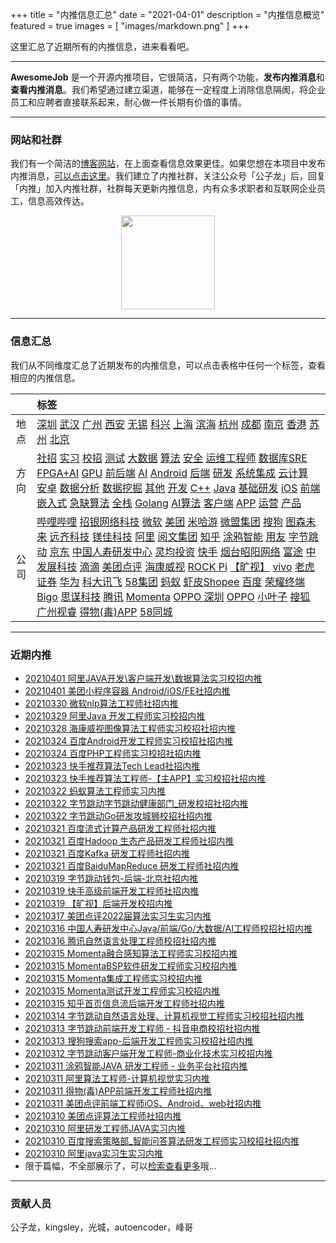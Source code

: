 +++
title = "内推信息汇总"
date = "2021-04-01"
description = "内推信息概览"
featured = true
images = [
    "images/markdown.png"
]
+++

这里汇总了近期所有的内推信息，进来看看吧。

<!--more-->
--- 

 

**AwesomeJob** 是一个开源内推项目，它很简洁，只有两个功能，**发布内推消息**和**查看内推消息**。我们希望通过建立渠道，能够在一定程度上消除信息隔阂，将企业员工和应聘者直接联系起来，耐心做一件长期有价值的事情。

---

### 网站和社群

我们有一个简洁的[博客网站](https://awesomejob.gitee.io/)，在上面查看信息效果更佳。如果您想在本项目中发布内推消息，[可以点击这里](https://wj.qq.com/s2/8043669/40c0)。我们建立了内推社群，关注公众号「公子龙」后，回复「内推」加入内推社群，社群每天更新内推信息，内有众多求职者和互联网企业员工，信息高效传达。

<div align=center><img src="https://img-blog.csdnimg.cn/20210306220847278.jpg?x-oss-process=type_ZmFuZ3poZW5naGVpdGk,shadow_10,text_aHR0cHM6Ly9ibG9nLmNzZG4ubmV0L0RvSmludGlhbg==,size_16,color_FFFFFF,t_70#pic_center" width="150"/></div>


--- 
### 信息汇总

我们从不同维度汇总了近期发布的内推信息，可以点击表格中任何一个标签，查看相应的内推信息。

||标签|
|:---:|:---|
|地点|[深圳](https://awesomejob.gitee.io/tags/深圳)  [武汉](https://awesomejob.gitee.io/tags/武汉)  [广州](https://awesomejob.gitee.io/tags/广州)  [西安](https://awesomejob.gitee.io/tags/西安)  [无锡](https://awesomejob.gitee.io/tags/无锡)  [科兴](https://awesomejob.gitee.io/tags/科兴)  [上海](https://awesomejob.gitee.io/tags/上海)  [滨海](https://awesomejob.gitee.io/tags/滨海)  [杭州](https://awesomejob.gitee.io/tags/杭州)  [成都](https://awesomejob.gitee.io/tags/成都)  [南京](https://awesomejob.gitee.io/tags/南京)  [香港](https://awesomejob.gitee.io/tags/香港)  [苏州](https://awesomejob.gitee.io/tags/苏州)  [北京](https://awesomejob.gitee.io/tags/北京)|
|方向|[社招](https://awesomejob.gitee.io/series/社招)  [实习](https://awesomejob.gitee.io/series/实习)  [校招](https://awesomejob.gitee.io/series/校招)	[测试](https://awesomejob.gitee.io/categories/测试)  [大数据](https://awesomejob.gitee.io/categories/大数据)  [算法](https://awesomejob.gitee.io/categories/算法)  [安全](https://awesomejob.gitee.io/categories/安全)  [运维工程师](https://awesomejob.gitee.io/categories/运维工程师)  [数据库SRE](https://awesomejob.gitee.io/categories/数据库sre)  [FPGA+AI](https://awesomejob.gitee.io/categories/fpga+ai)  [GPU](https://awesomejob.gitee.io/categories/gpu)  [前后端](https://awesomejob.gitee.io/categories/前后端)  [AI](https://awesomejob.gitee.io/categories/ai)  [Android](https://awesomejob.gitee.io/categories/android)  [后端](https://awesomejob.gitee.io/categories/后端)  [研发](https://awesomejob.gitee.io/categories/研发)  [系统集成](https://awesomejob.gitee.io/categories/系统集成)  [云计算](https://awesomejob.gitee.io/categories/云计算)  [安卓](https://awesomejob.gitee.io/categories/安卓)  [数据分析](https://awesomejob.gitee.io/categories/数据分析)  [数据挖掘](https://awesomejob.gitee.io/categories/数据挖掘)  [其他](https://awesomejob.gitee.io/categories/其他)  [开发](https://awesomejob.gitee.io/categories/开发)  [C++](https://awesomejob.gitee.io/categories/c++)  [Java](https://awesomejob.gitee.io/categories/java)  [基础研发](https://awesomejob.gitee.io/categories/基础研发)  [iOS](https://awesomejob.gitee.io/categories/ios)  [前端](https://awesomejob.gitee.io/categories/前端)  [嵌入式](https://awesomejob.gitee.io/categories/嵌入式)  [急缺算法](https://awesomejob.gitee.io/categories/急缺算法)  [全栈](https://awesomejob.gitee.io/categories/全栈)  [Golang](https://awesomejob.gitee.io/categories/golang)  [AI算法](https://awesomejob.gitee.io/categories/ai算法)  [客户端](https://awesomejob.gitee.io/categories/客户端)  [APP](https://awesomejob.gitee.io/categories/app)  [运营](https://awesomejob.gitee.io/categories/运营)  [产品](https://awesomejob.gitee.io/categories/产品)|
|公司|[哔哩哔哩](https://awesomejob.gitee.io/tags/哔哩哔哩)  [招银网络科技](https://awesomejob.gitee.io/tags/招银网络科技)  [微软](https://awesomejob.gitee.io/tags/微软)  [美团](https://awesomejob.gitee.io/tags/美团)  [米哈游](https://awesomejob.gitee.io/tags/米哈游)  [微盟集团](https://awesomejob.gitee.io/tags/微盟集团)  [搜狗](https://awesomejob.gitee.io/tags/搜狗)  [图森未来](https://awesomejob.gitee.io/tags/图森未来)  [远齐科技](https://awesomejob.gitee.io/tags/远齐科技)  [镁佳科技](https://awesomejob.gitee.io/tags/镁佳科技)  [阿里](https://awesomejob.gitee.io/tags/阿里)  [阅文集团](https://awesomejob.gitee.io/tags/阅文集团)  [知乎](https://awesomejob.gitee.io/tags/知乎)  [涂鸦智能](https://awesomejob.gitee.io/tags/涂鸦智能)  [用友](https://awesomejob.gitee.io/tags/用友)  [字节跳动](https://awesomejob.gitee.io/tags/字节跳动)  [京东](https://awesomejob.gitee.io/tags/京东)  [中国人寿研发中心](https://awesomejob.gitee.io/tags/中国人寿研发中心)  [灵均投资](https://awesomejob.gitee.io/tags/灵均投资)  [快手](https://awesomejob.gitee.io/tags/快手)  [烟台昭阳网络](https://awesomejob.gitee.io/tags/烟台昭阳网络)  [富途](https://awesomejob.gitee.io/tags/富途)  [中发展科技](https://awesomejob.gitee.io/tags/中发展科技)  [滴滴](https://awesomejob.gitee.io/tags/滴滴)  [美团点评](https://awesomejob.gitee.io/tags/美团点评)  [海康威视](https://awesomejob.gitee.io/tags/海康威视)  [ROCK Pi](https://awesomejob.gitee.io/tags/rock-pi)  [【旷视】](https://awesomejob.gitee.io/tags/【旷视】)  [vivo](https://awesomejob.gitee.io/tags/vivo)  [老虎证券](https://awesomejob.gitee.io/tags/老虎证券)  [华为](https://awesomejob.gitee.io/tags/华为)  [科大讯飞](https://awesomejob.gitee.io/tags/科大讯飞)  [58集团](https://awesomejob.gitee.io/tags/58集团)  [蚂蚁](https://awesomejob.gitee.io/tags/蚂蚁)  [虾皮Shopee](https://awesomejob.gitee.io/tags/虾皮shopee)  [百度](https://awesomejob.gitee.io/tags/百度)  [荣耀终端](https://awesomejob.gitee.io/tags/荣耀终端)  [Bigo](https://awesomejob.gitee.io/tags/bigo)  [思谋科技](https://awesomejob.gitee.io/tags/思谋科技)  [腾讯](https://awesomejob.gitee.io/tags/腾讯)  [Momenta](https://awesomejob.gitee.io/tags/momenta)  [OPPO 深圳](https://awesomejob.gitee.io/tags/oppo-深圳)  [OPPO](https://awesomejob.gitee.io/tags/oppo)  [小叶子](https://awesomejob.gitee.io/tags/小叶子)  [搜狐](https://awesomejob.gitee.io/tags/搜狐)  [广州视睿](https://awesomejob.gitee.io/tags/广州视睿)  [得物(毒)APP](https://awesomejob.gitee.io/tags/得物(毒)app)  [58同城](https://awesomejob.gitee.io/tags/58同城)|
--- 

### 近期内推 
- [20210401  阿里JAVA开发\客户端开发\数据算法实习校招内推](https://awesomejob.gitee.io/posts/jobs/job_150)
- [20210401  美团小程序容器 Android/iOS/FE社招内推](https://awesomejob.gitee.io/posts/jobs/job_149)
- [20210330  微软nlp算法工程师社招内推](https://awesomejob.gitee.io/posts/jobs/job_148)
- [20210329  阿里Java 开发工程师实习校招内推](https://awesomejob.gitee.io/posts/jobs/job_147)
- [20210328  海康威视图像算法工程师实习校招社招内推](https://awesomejob.gitee.io/posts/jobs/job_146)
- [20210324  百度Android开发工程师实习校招社招内推](https://awesomejob.gitee.io/posts/jobs/job_145)
- [20210324  百度PHP工程师实习校招社招内推](https://awesomejob.gitee.io/posts/jobs/job_144)
- [20210323  快手推荐算法Tech Lead社招内推](https://awesomejob.gitee.io/posts/jobs/job_143)
- [20210323  快手推荐算法工程师-【主APP】实习校招社招内推](https://awesomejob.gitee.io/posts/jobs/job_142)
- [20210322  蚂蚁算法工程师实习内推](https://awesomejob.gitee.io/posts/jobs/job_141)
- [20210322  字节跳动字节跳动健康部门_研发校招社招内推](https://awesomejob.gitee.io/posts/jobs/job_140)
- [20210322  字节跳动Go研发攻城狮校招社招内推](https://awesomejob.gitee.io/posts/jobs/job_139)
- [20210321  百度流式计算产品研发工程师社招内推](https://awesomejob.gitee.io/posts/jobs/job_138)
- [20210321  百度Hadoop 生态产品研发工程师社招内推](https://awesomejob.gitee.io/posts/jobs/job_137)
- [20210321  百度Kafka 研发工程师社招内推](https://awesomejob.gitee.io/posts/jobs/job_136)
- [20210321  百度BaiduMapReduce 研发工程师社招内推](https://awesomejob.gitee.io/posts/jobs/job_135)
- [20210319  字节跳动钱包-后端-北京社招内推](https://awesomejob.gitee.io/posts/jobs/job_134)
- [20210319  快手高级前端开发工程师社招内推](https://awesomejob.gitee.io/posts/jobs/job_133)
- [20210319  【旷视】后端开发校招内推](https://awesomejob.gitee.io/posts/jobs/job_132)
- [20210317  美团点评2022届算法实习生实习内推](https://awesomejob.gitee.io/posts/jobs/job_131)
- [20210316  中国人寿研发中心Java/前端/Go/大数据/AI工程师校招社招内推](https://awesomejob.gitee.io/posts/jobs/job_130)
- [20210316  腾讯自然语言处理工程师校招社招内推](https://awesomejob.gitee.io/posts/jobs/job_129)
- [20210315  Momenta融合感知算法工程师实习校招内推](https://awesomejob.gitee.io/posts/jobs/job_128)
- [20210315  MomentaBSP软件研发工程师实习校招内推](https://awesomejob.gitee.io/posts/jobs/job_127)
- [20210315  Momenta集成工程师实习校招内推](https://awesomejob.gitee.io/posts/jobs/job_126)
- [20210315  Momenta测试开发工程师实习校招内推](https://awesomejob.gitee.io/posts/jobs/job_125)
- [20210315  知乎首页信息流后端开发工程师社招内推](https://awesomejob.gitee.io/posts/jobs/job_124)
- [20210314  字节跳动自然语言处理、计算机视觉工程师实习校招社招内推](https://awesomejob.gitee.io/posts/jobs/job_123)
- [20210313  字节跳动前端开发工程师 - 抖音电商校招社招内推](https://awesomejob.gitee.io/posts/jobs/job_122)
- [20210313  搜狗搜索app-后端开发工程师实习校招社招内推](https://awesomejob.gitee.io/posts/jobs/job_121)
- [20210312  字节跳动客户端开发工程师-商业化技术实习校招内推](https://awesomejob.gitee.io/posts/jobs/job_120)
- [20210311  涂鸦智能JAVA 研发工程师 - 业务平台社招内推](https://awesomejob.gitee.io/posts/jobs/job_119)
- [20210311  阿里算法工程师-计算机视觉实习内推](https://awesomejob.gitee.io/posts/jobs/job_118)
- [20210311  得物(毒)APP前端开发工程师社招内推](https://awesomejob.gitee.io/posts/jobs/job_117)
- [20210311  美团点评前端工程师iOS、Android、web社招内推](https://awesomejob.gitee.io/posts/jobs/job_116)
- [20210310  美团点评算法工程师社招内推](https://awesomejob.gitee.io/posts/jobs/job_115)
- [20210310  阿里研发工程师JAVA实习内推](https://awesomejob.gitee.io/posts/jobs/job_114)
- [20210310  百度搜索策略部_智能问答算法研发工程师实习校招社招内推](https://awesomejob.gitee.io/posts/jobs/job_113)
- [20210310  阿里java实习生实习内推](https://awesomejob.gitee.io/posts/jobs/job_112)
- 限于篇幅，不全部展示了，可以[检索查看更多](https://awesomejob.gitee.io/)哦...
--- 
### 贡献人员
公子龙，kingsley，光城，autoencoder，峰哥